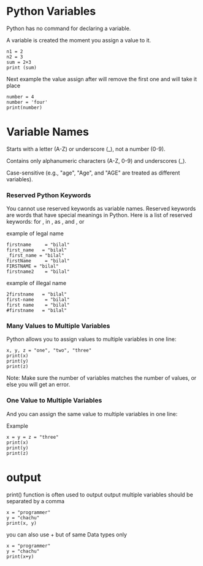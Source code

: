 # Python Variables

Python has no command for declaring a variable.

A variable is created the moment you  assign a value to it.

```
n1 = 2
n2 = 3
sum = 2+3
print (sum)

```

Next example
the value assign after will remove the first one and will take it place 

```
number = 4
number = 'four'
print(number)

```

# Variable Names

Starts with a letter (A-Z) or underscore (_), not a number (0-9).

Contains only alphanumeric characters (A-Z, 0-9) and underscores (_).

Case-sensitive (e.g., "age", "Age", and "AGE" are treated as different variables).

### Reserved Python Keywords

You cannot use reserved keywords as variable names. Reserved keywords are words that have special meanings in Python.
Here is a list of reserved keywords:
for , in , as , and  , or 


example of legal name 

```
firstname     = "bilal"
first_name   = "bilal"
_first_name = "bilal"
firstName     = "bilal"
FIRSTNAME = "bilal"
firstname2    = "bilal"

```

example of illegal name

```
2firstname   = "bilal"
first-name    = "bilal"
first name    = "bilal"
#firstname   = "bilal"

```


### Many Values to Multiple Variables
Python allows you to assign values to multiple variables in one line:

```
x, y, z = "one", "two", "three"
print(x)
print(y)
print(z)

```

Note: Make sure the number of variables matches the number of values, or else you will get an error.

### One Value to Multiple Variables
And you can assign the same value to multiple variables in one line:

Example

```
x = y = z = "three"
print(x)
print(y)
print(z)

```

# output

print() function is often used to output 
output multiple variables should be  separated by a comma

```
x = "programmer"
y = "chachu"
print(x, y)

```

you can also use + but of same Data types only

```
x = "programmer"
y = "chachu"
print(x+y)

```